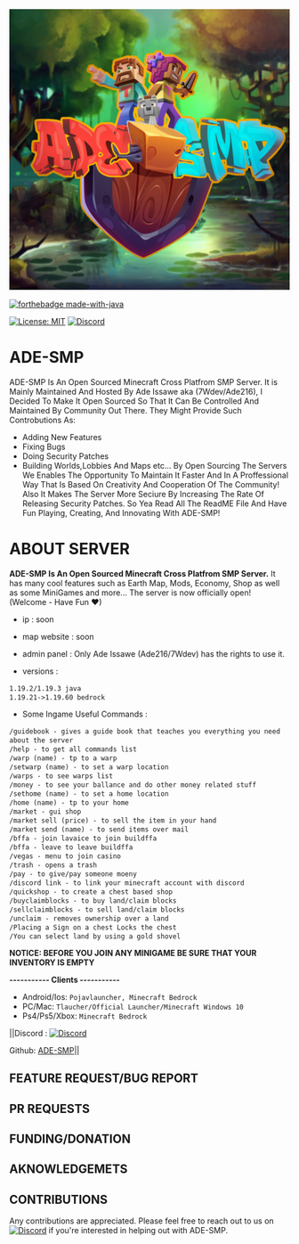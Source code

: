 <img src="fulllogo.jpg" alt="ADE-SMP" width="600"/>

[![forthebadge made-with-java](https://forthebadge.com/images/badges/made-with-java.svg)](https://java.com/)

[![License: MIT](https://img.shields.io/badge/license-GNU-blue.svg)](LICENSE)
[![Discord](https://img.shields.io/discord/613163671870242838.svg?color=%237289da&label=discord)](https://discord.gg/bU7HreUJJH)

# ADE-SMP
ADE-SMP Is An Open Sourced Minecraft Cross Platfrom SMP Server.
It is Mainly Maintained And Hosted By Ade Issawe aka (7Wdev/Ade216), I Decided To Make It Open Sourced So That It Can Be Controlled And Maintained By Community Out There.
They Might Provide Such Controbutions As:
- Adding New Features
- Fixing Bugs
- Doing Security Patches
- Building Worlds,Lobbies And Maps
etc...
By Open Sourcing The Servers We Enables The Opportunity To Maintain It Faster And In A Proffessional Way That Is Based On Creativity And Cooperation Of The Community!
Also It Makes The Server More Seciure By Increasing The Rate Of Releasing Security Patches.
So Yea Read All The ReadME File And Have Fun Playing, Creating, And Innovating With ADE-SMP!

# ABOUT SERVER
**ADE-SMP Is An Open Sourced Minecraft Cross Platfrom SMP Server.**
It has many cool features such as Earth Map, Mods, Economy, Shop as well as some MiniGames and more...
The server is now officially open! (Welcome - Have Fun ♥)

- ip : soon

- map website : soon

- admin panel : Only Ade Issawe (Ade216/7Wdev) has the rights to use it.

- versions : 
```
1.19.2/1.19.3 java
1.19.21->1.19.60 bedrock
```

- Some Ingame Useful Commands :
```
/guidebook - gives a guide book that teaches you everything you need about the server
/help - to get all commands list
/warp (name) - tp to a warp
/setwarp (name) - to set a warp location
/warps - to see warps list
/money - to see your ballance and do other money related stuff
/sethome (name) - to set a home location
/home (name) - tp to your home
/market - gui shop
/market sell (price) - to sell the item in your hand
/market send (name) - to send items over mail
/bffa - join lavaice to join buildffa
/bffa - leave to leave buildffa
/vegas - menu to join casino
/trash - opens a trash
/pay - to give/pay someone moeny
/discord link - to link your minecraft account with discord 
/quickshop - to create a chest based shop
/buyclaimblocks - to buy land/claim blocks
/sellclaimblocks - to sell land/claim blocks
/unclaim - removes ownership over a land
/Placing a Sign on a chest Locks the chest
/You can select land by using a gold shovel
```

**NOTICE: BEFORE YOU JOIN ANY MINIGAME BE SURE THAT YOUR INVENTORY IS EMPTY**

**----------- Clients -----------**
- Android/Ios: ```Pojavlauncher, Minecraft Bedrock```
- PC/Mac: ```Tlaucher/Official Launcher/Minecraft Windows 10```
- Ps4/Ps5/Xbox: ```Minecraft Bedrock ```

||Discord : [![Discord](https://img.shields.io/discord/613163671870242838.svg?color=%237289da&label=discord)](https://discord.gg/bU7HreUJJH)

Github: [ADE-SMP](https://github.com/7Wdev/ADE-SMP)||

## FEATURE REQUEST/BUG REPORT

## PR REQUESTS

## FUNDING/DONATION

## AKNOWLEDGEMETS 

## CONTRIBUTIONS
Any contributions are appreciated. Please feel free to reach out to us on [![Discord](https://img.shields.io/discord/613163671870242838.svg?color=%237289da&label=discord)](https://discord.gg/bU7HreUJJH) if
you're interested in helping out with ADE-SMP.
